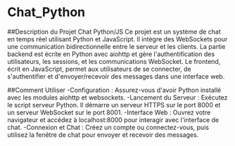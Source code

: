 # Chat_Python
##Description du Projet Chat Python/JS
Ce projet est un système de chat en temps réel utilisant Python et JavaScript. Il intègre des WebSockets pour une communication bidirectionnelle entre le serveur et les clients. La partie backend est écrite en Python avec aiohttp et gère l'authentification des utilisateurs, les sessions, et les communications WebSocket. Le frontend, écrit en JavaScript, permet aux utilisateurs de se connecter, de s'authentifier et d'envoyer/recevoir des messages dans une interface web.

##Comment Utiliser
-Configuration : Assurez-vous d'avoir Python installé avec les modules aiohttp et websockets.
-Lancement du Serveur : Exécutez le script serveur Python. Il démarre un serveur HTTPS sur le port 8000 et un serveur WebSocket sur le port 8001.
-Interface Web : Ouvrez votre navigateur et accédez à localhost:8000 pour interagir avec l'interface de chat.
-Connexion et Chat : Créez un compte ou connectez-vous, puis utilisez la fenêtre de chat pour envoyer et recevoir des messages.
